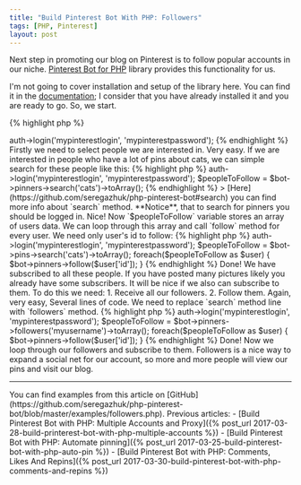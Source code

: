 ```yaml
---
title: "Build Pinterest Bot With PHP: Followers"
tags: [PHP, Pinterest]
layout: post
---
```


Next step in promoting our blog on Pinterest is to follow popular accounts in our niche. [Pinterest Bot for PHP](https://github.com/seregazhuk/php-pinterest-bot) library provides this functionality for us.

I'm not going to cover installation and setup of the library here. You can find it in the [documentation](https://github.com/seregazhuk/php-pinterest-bot#installation); I consider that you have already installed it and you are ready to go. So, we start.

{% highlight php %}
<?php
require('vendor/autoload.php'); 

use seregazhuk\PinterestBot\Factories\PinterestBot;
$bot = PinterestBot::create();

$bot->auth->login('mypinterestlogin', 'mypinterestpassword');
{% endhighlight %}


Firstly  we need to select people we are interested in. Very easy. If we are interested in people who have a lot of pins about cats, we can simple search for these people like this:

{% highlight php %}
<?php
require('vendor/autoload.php'); 

use seregazhuk\PinterestBot\Factories\PinterestBot;
$bot = PinterestBot::create();

$bot->auth->login('mypinterestlogin', 'mypinterestpassword');
$peopleToFollow = $bot->pinners->search('cats')->toArray();
{% endhighlight %}

> [Here](https://github.com/seregazhuk/php-pinterest-bot#search) you can find more info about `search` method. **Notice**, that to search for pinners you should be logged in.

Nice! Now `$peopleToFollow` variable stores an array of users data. We can loop through this array and call `follow` method for every user. We need only user's id to follow:

{% highlight php %}
<?php
require('vendor/autoload.php'); 

use seregazhuk\PinterestBot\Factories\PinterestBot;
$bot = PinterestBot::create();

$bot->auth->login('mypinterestlogin', 'mypinterestpassword');
$peopleToFollow = $bot->pins->search('cats')->toArray();

foreach($peopleToFollow as $user) {
   $bot->pinners->follow($user['id']); 
}
{% endhighlight %}

Done! We have subscribed to all these people. 

If you have posted many pictures likely you already have some subscribers. It will be nice if we also can subscribe to them. To do this we need:

1. Receive all our followers.
2. Follow them.

Again, very easy, Several lines of code. We need to replace `search` method line with `followers` method.

{% highlight php %}
<?php
require('vendor/autoload.php'); 

use seregazhuk\PinterestBot\Factories\PinterestBot;
$bot = PinterestBot::create();

$bot->auth->login('mypinterestlogin', 'mypinterestpassword');
$peopleToFollow = $bot->pinners->followers('myusername')->toArray();

foreach($peopleToFollow as $user) {
   $bot->pinners->follow($user['id']); 
}
{% endhighlight %}

Done! Now we loop through our followers and subscribe to them. Followers is a nice way to expand a social net for our account, so more and more people will view our pins and visit our blog.

<hr>

You can find examples from this article on [GitHub](https://github.com/seregazhuk/php-pinterest-bot/blob/master/examples/followers.php).

Previous articles:

- [Build Pinterest Bot with PHP: Multiple Accounts and Proxy]({% post_url 2017-03-28-build-printerest-bot-with-php-multiple-accounts %})
- [Build Pinterest Bot with PHP: Automate pinning]({% post_url 2017-03-25-build-pinterest-bot-with-php-auto-pin %})
- [Build Pinterest Bot with PHP: Comments, Likes And Repins]({% post_url 2017-03-30-build-pinterest-bot-with-php-comments-and-repins %})
